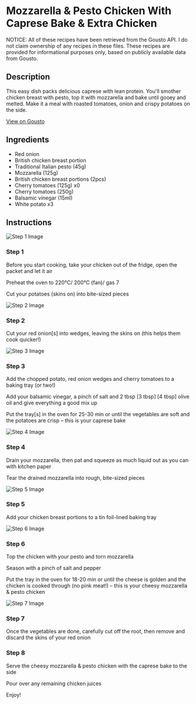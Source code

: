 # Mozzarella & Pesto Chicken With Caprese Bake & Extra Chicken

NOTICE: All of these recipes have been retrieved from the Gousto API. I do not claim ownership of any recipes in these files. These recipes are provided for informational purposes only, based on publicly available data from Gousto.

## Description

This easy dish packs delicious caprese with lean protein. You'll smother chicken breast with pesto, top it with mozzarella and bake until gooey and melted. Make it a meal with roasted tomatoes, onion and crispy potatoes on the side.

[View on Gousto](https://www.gousto.co.uk/recipes/cookbook/mozzarella-pesto-chicken-with-caprese-bake-extra-chicken)

## Ingredients

- Red onion
- British chicken breast portion
- Traditional Italian pesto (45g)
- Mozzarella (125g)
- British chicken breast portions (2pcs)
- Cherry tomatoes (125g) x0
- Cherry tomatoes (250g)
- Balsamic vinegar (15ml)
- White potato x3

## Instructions

![Step 1 Image](https://production-media.gousto.co.uk/cms/recipe-step-image/Step-1-1729063858698-x200.jpg)

### Step 1

Before you start cooking, take your chicken out of the fridge, open the packet and let it air

Preheat the oven to 220°C/ 200°C (fan)/ gas 7

Cut your potatoes (skins on) into bite-sized pieces

![Step 2 Image](https://production-media.gousto.co.uk/cms/recipe-step-image/Step-2-1729063862594-x200.jpg)

### Step 2

Cut your red onion[s] into wedges, leaving the skins on (this helps them cook quicker!)

![Step 3 Image](https://production-media.gousto.co.uk/cms/recipe-step-image/Step-3-1729063866350-x200.jpg)

### Step 3

Add the chopped potato, red onion wedges and cherry tomatoes to a baking tray (or two!)

Add your balsamic vinegar, a pinch of salt and 2 tbsp <span class="text-purple">[3 tbsp]</span> <span class="text-danger">[4 tbsp] </span>olive oil and give everything a good mix up

Put the tray[s] in the oven for 25-30 min or until the vegetables are soft and the potatoes are crisp – this is your caprese bake

![Step 4 Image](https://production-media.gousto.co.uk/cms/recipe-step-image/Step-4-1729063870569-x200.jpg)

### Step 4

Drain your mozzarella, then pat and squeeze as much liquid out as you can with kitchen paper

Tear the drained mozzarella into rough, bite-sized pieces

![Step 5 Image](https://production-media.gousto.co.uk/cms/recipe-step-image/Step-5-1729063873792-x200.jpg)

### Step 5

Add your chicken breast portions to a tin foil-lined baking tray

![Step 6 Image](https://production-media.gousto.co.uk/cms/recipe-step-image/Step-6-1729063877367-x200.jpg)

### Step 6

Top the chicken with your pesto and torn mozzarella

Season with a pinch of salt and pepper

Put the tray in the oven for 18-20 min or until the cheese is golden and the chicken is cooked through (no pink meat!) – this is your cheesy mozzarella & pesto chicken

![Step 7 Image](https://production-media.gousto.co.uk/cms/recipe-step-image/step-7-1729063880884-x200.jpg)

### Step 7

Once the vegetables are done, carefully cut off the root, then remove and discard the skins of your red onion

### Step 8

Serve the cheesy mozzarella & pesto chicken with the caprese bake to the side

Pour over any remaining chicken juices

Enjoy!

